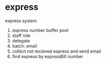 # express
express system


1. express number buffer pool
2. staff role
3. delegate
4. batch: email
5. collect not recieved express and send email
6. find express by expressBill number

